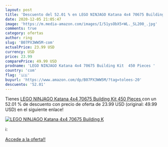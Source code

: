 ```yaml
---
layout: post
title: 'Descuento del 52.01 % en LEGO NINJAGO Katana 4x4 70675 Building K'
date: 2020-12-05 21:05:47
image: 'https://m.media-amazon.com/images/I/51ysObX5+WL._SL200_.jpg'
comments: true
category: ofertas
author: ring
slug: 'B07PX3WW5M-com'
actualPrice: 23.99 USD
currency: USD
price: 23.99
comparePrice: 49.99 USD
prodname: 'LEGO NINJAGO Katana 4x4 70675 Building Kit  450 Pieces '
country: 'com'
flag: '🇺🇸'
buyurl: 'https://www.amazon.com/dp/B07PX3WW5M/?tag=tolees-20'
descuento: '52.01'
---
```


Tienes [LEGO NINJAGO Katana 4x4 70675 Building Kit  450 Pieces ](https://www.amazon.com/dp/B07PX3WW5M/?tag=tolees-20) con un 52.01 % de descuento con precio de oferta de 23.99 USD (original: 49.99 USD) en el siguiente enlace!

[![LEGO NINJAGO Katana 4x4 70675 Building K](https://m.media-amazon.com/images/I/51ysObX5+WL._SL200_.jpg)](https://www.amazon.com/dp/B07PX3WW5M/?tag=tolees-20)

ℹ️:


[Accede a la oferta!!](https://www.amazon.com/dp/B07PX3WW5M/?tag=tolees-20)
